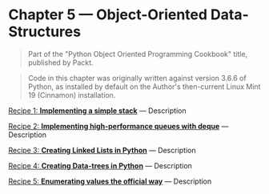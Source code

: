 # Chapter 5 — Object-Oriented Data-Structures

> Part of the "Python Object Oriented Programming Cookbook" title, 
> published by Packt.

> Code in this chapter was originally written against version 3.6.6 of Python, 
> as installed by default on the Author's then-current Linux Mint 19 (Cinnamon) 
> installation. 

[Recipe 1: **Implementing a simple stack**](C05R01_SimpleStacks.py) — 
Description

[Recipe 2: **Implementing high-performance queues with deque**](C05R02_QueuesListsDeque.py) — 
Description

[Recipe 3: **Creating Linked Lists in Python**](C05R03_LinkedLists.py) — 
Description

[Recipe 4: **Creating Data-trees in Python**](C05R04_TreesInPython.py) — 
Description

[Recipe 5: **Enumerating values the official way**](C05R05_PythonOfficialEnums.py) — 
Description

